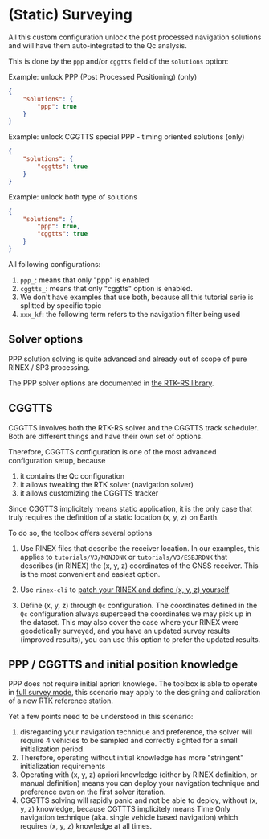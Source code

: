 (Static) Surveying
==================

All this custom configuration unlock the post processed navigation solutions
and will have them auto-integrated to the Qc analysis.

This is done by the `ppp` and/or `cggtts` field of the `solutions` option:

Example: unlock PPP (Post Processed Positioning) (only)

```json
{
    "solutions": {
        "ppp": true
    }
}
```

Example: unlock CGGTTS special PPP - timing oriented solutions (only)

```json
{
    "solutions": {
        "cggtts": true
    }
}
```

Example: unlock both type of solutions

```json
{
    "solutions": {
        "ppp": true,
        "cggtts": true
    }
}
```

All following configurations:

1. `ppp_`: means that only "ppp" is enabled
2. `cggtts_`: means that only "cggtts" option is enabled.
3. We don't have examples that use both, because all this tutorial serie is splitted by specific topic
4. `xxx_kf`: the following term refers to the navigation filter being used

## Solver options

PPP solution solving is quite advanced and already out of scope of pure RINEX / SP3 processing. 

The PPP solver options are documented in [the RTK-RS library]().

## CGGTTS

CGGTTS involves both the RTK-RS solver and the CGGTTS track scheduler. Both are different things
and have their own set of options.

Therefore, CGGTTS configuration is one of the most advanced configuration setup, because

1. it contains the Qc configuration
2. it allows tweaking the RTK solver (navigation solver)
3. it allows customizing the CGGTTS tracker 

Since CGGTTS implicitely means static application, it is the only case that truly
requires the definition of a static location (x, y, z) on Earth.

To do so, the toolbox offers several options

1. Use RINEX files that describe the receiver location.
In our examples, this applies to `tutorials/V3/MONJDNK` or `tutorials/V3/ESBJRDNK` that
describes (in RINEX) the (x, y, z) coordinates of the GNSS receiver.
This is the most convenient and easiest option.

2. Use `rinex-cli` to [patch your RINEX and define (x, y, z) yourself]()

3. Define (x, y, z) through `Qc` configuration.
The coordinates defined in the `Qc` configuration always superceed the coordinates
we may pick up in the dataset. This may also cover the case where your RINEX were
geodetically surveyed, and you have an updated survey results (improved results), you can use
this option to prefer the updated results.

## PPP / CGGTTS and initial position knowledge

PPP does not require initial apriori knowlege. The toolbox is able to operate
in [full survey mode](), this scenario may apply to the designing and calibration of a new RTK reference
station.

Yet a few points need to be understood in this scenario:

1. disregarding your navigation technique and preference, the solver will require 4 vehicles
to be sampled and correctly sighted for a small initialization period. 
2. Therefore, operating without initial knowledge has more "stringent" initialization requirements
3. Operating with (x, y, z) apriori knowledge (either by RINEX definition, or manual definition)
means you can deploy your navigation technique and preference even on the first solver iteration.
4. CGGTTS solving will rapidly panic and not be able to deploy, without (x, y, z) knowledge, 
because CGTTTS implicitely means Time Only navigation technique (aka. single vehicle based navigation)
which requires (x, y, z) knowledge at all times.